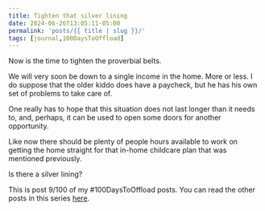 ```yaml
---
title: Tighten that silver lining
date: 2024-06-26T13:05:11-05:00
permalink: 'posts/{{ title | slug }}/'
tags: [journal,100DaysToOffload]
---
```

Now is the time to tighten the proverbial belts.

We will very soon be down to a single income in the home. More or less. I do suppose that the older kiddo does have a paycheck, but he has his own set of problems to take care of.

One really has to hope that this situation does not last longer than it needs to, and, perhaps, it can be used to open some doors for another opportunity.

Like now there should be plenty of people hours available to work on getting the home straight for that in-home childcare plan that was mentioned previously.

Is there a silver lining?

This is post 9/100 of my #100DaysToOffload posts. You can read the other posts in this series [here](/tags/100daystooffload).
